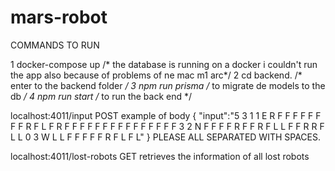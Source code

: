 # mars-robot

COMMANDS TO RUN 

1 docker-compose up     /* the database is running on a docker i couldn't run the app also because of problems of ne mac m1 arc*/
2 cd backend. /* enter to the backend folder */
3 npm run prisma /* to migrate de models to the db */
4 npm run start /* to run the back end */


localhost:4011/input 
POST
example of body 
{
    "input":"5 3 1 1 E R F F F F F F F F R F L F R F F F F F F F F F F F F F F F 3 2 N F F F F R F F R F L L F F R R F L L 0 3 W L L F F F F F R F L F L"
}
PLEASE ALL SEPARATED WITH SPACES.

localhost:4011/lost-robots
GET
retrieves the information of all lost robots



